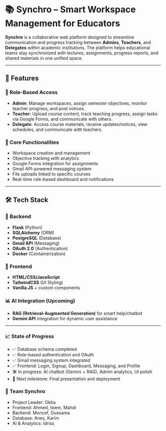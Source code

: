# 📚 Synchro – Smart Workspace Management for Educators

**Synchro** is a collaborative web platform designed to streamline communication and progress tracking between **Admins**, **Teachers**, and **Delegates** within academic institutions. The platform helps educational teams stay synchronized with lectures, assignments, progress reports, and shared materials in one unified space.

---

## 🚀 Features

### 👤 Role-Based Access
- **Admin**: Manage workspaces, assign semester objectives, monitor teacher progress, and post notices.
- **Teacher**: Upload course content, track teaching progress, assign tasks via Google Forms, and communicate with others.
- **Delegate**: Access course materials, receive updates/notices, view schedules, and communicate with teachers.

### 📂 Core Functionalities
- Workspace creation and management
- Objective tracking with analytics
- Google Forms integration for assignments
- Gmail API-powered messaging system
- File uploads linked to specific courses
- Real-time role-based dashboard and notifications

---

## 🛠️ Tech Stack

### 🧠 Backend
- **Flask** (Python)
- **SQLAlchemy** (ORM)
- **PostgreSQL** (Database)
- **Gmail API** (Messaging)
- **OAuth 2.0** (Authentication)
- **Docker** (Containerization)

### 🎨 Frontend
- **HTML/CSS/JavaScript**
- **TailwindCSS** (UI Styling)
- **Vanilla JS** + custom components

### 📊 AI Integration (Upcoming)
- **RAG (Retrieval-Augmented Generation)** for smart help/chatbot
- **Gemini API** integration for dynamic user assistance

---

### 📈 State of Progress
- ✅ Database schema completed
- ✅ Role-based authentication and OAuth
- ✅ Gmail messaging system integrated
- ✅ Frontend: Login, Signup, Dashboard, Messaging, and Profile
- 🛠️ In progress: AI chatbot (Gemini + RAG), Admin analytics, UI polish
- 📅 Next milestone: Final presentation and deployment

### 💬 Team Synchro
- Project Leader: Okba
- Frontend: Ahmed, Islem, Mahdi
- Backend: Moncef, Oussama
- Database: Anes, Karim
- AI & Analytics: Idriss

